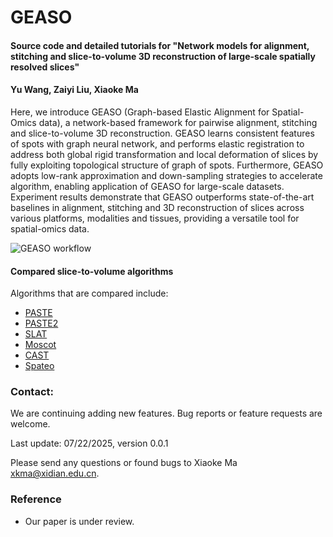 # GEASO
#### Source code and detailed tutorials for "Network models for alignment, stitching and slice-to-volume 3D reconstruction of large-scale spatially resolved slices"

####  Yu Wang, Zaiyi Liu, Xiaoke Ma

Here,  we introduce GEASO (Graph-based Elastic Alignment for Spatial-Omics data), a network-based framework for pairwise alignment, stitching and slice-to-volume 3D reconstruction. GEASO learns consistent features of spots with graph neural network, and performs elastic registration to address both global rigid transformation and local deformation of slices by fully exploiting topological structure of graph of spots. Furthermore, GEASO adopts low-rank approximation and down-sampling strategies to accelerate algorithm, enabling application of GEASO for large-scale datasets. Experiment results demonstrate that GEASO outperforms state-of-the-art baselines in alignment, stitching and 3D reconstruction of slices across various platforms, modalities and tissues, providing a versatile tool for spatial-omics data.

![GEASO workflow](docs/framework.png)



#### Compared slice-to-volume algorithms

Algorithms that are compared include: 

* [PASTE](https://github.com/raphael-group/paste)
* [PASTE2](https://github.com/raphael-group/paste2)
* [SLAT](https://github.com/gao-lab/SLAT)
* [Moscot](https://github.com/theislab/moscot)
* [CAST](https://github.com/wanglab-broad/CAST)
* [Spateo](https://github.com/aristoteleo/spateo-release)

### Contact:

We are continuing adding new features. Bug reports or feature requests are welcome.

Last update: 07/22/2025, version 0.0.1

Please send any questions or found bugs to Xiaoke Ma [xkma@xidian.edu.cn](mailto:xkma@xidian.edu.cn).

### Reference

- Our paper is under review.
